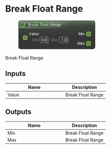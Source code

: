 # Break Float Range

<div align="left" data-full-width="false">

<figure><img src="../../../../api/Math/Interval/Break_Float_Range.png" alt=""><figcaption></figcaption></figure>

</div>

Break Float Range

## Inputs

<table><thead><tr><th width="170">Name</th><th>Description</th></tr></thead><tbody><tr><td>Value</td><td>Break Float Range</td></tr></tbody></table>

## Outputs

<table><thead><tr><th width="170">Name</th><th>Description</th></tr></thead><tbody><tr><td>Min</td><td>Break Float Range</td></tr><tr><td>Max</td><td>Break Float Range</td></tr></tbody></table>
